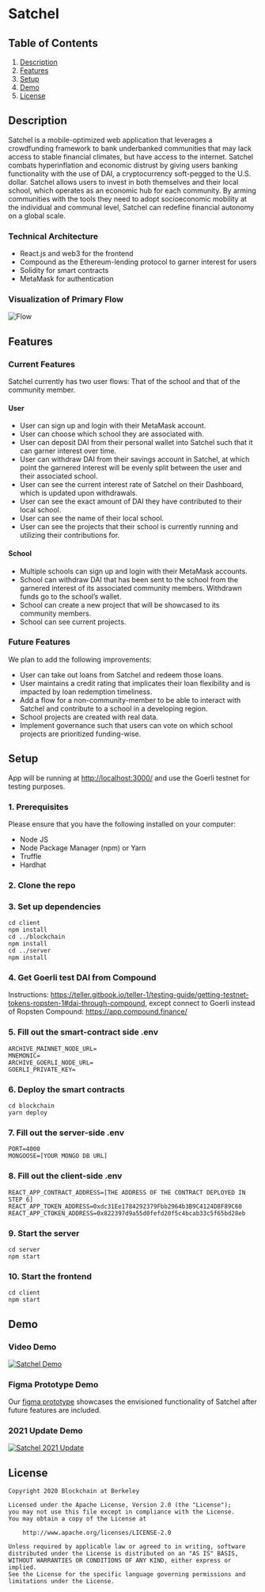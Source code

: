 # Satchel

## Table of Contents

1. [Description](#Description)
2. [Features](#Features)
3. [Setup](#Setup)
4. [Demo](#Demo)
5. [License](#License)

## Description

Satchel is a mobile-optimized web application that leverages a crowdfunding framework to bank underbanked communities that may lack access to stable financial climates, but have access to the internet. Satchel combats hyperinflation and economic distrust by giving users banking functionality with the use of DAI, a cryptocurrency soft-pegged to the U.S. dollar. Satchel allows users to invest in both themselves and their local school, which operates as an economic hub for each community. By arming communities with the tools they need to adopt socioeconomic mobility at the individual and communal level, Satchel can redefine financial autonomy on a global scale.

### Technical Architecture

- React.js and web3 for the frontend
- Compound as the Ethereum-lending protocol to garner interest for users
- Solidity for smart contracts
- MetaMask for authentication

### Visualization of Primary Flow

![Flow](flow.png)

## Features

### Current Features

Satchel currently has two user flows: That of the school and that of the community member.

#### User

- User can sign up and login with their MetaMask account.
- User can choose which school they are associated with.
- User can deposit DAI from their personal wallet into Satchel such that it can garner interest over time.
- User can withdraw DAI from their savings account in Satchel, at which point the garnered interest will be evenly split between the user and their associated school.
- User can see the current interest rate of Satchel on their Dashboard, which is updated upon withdrawals.
- User can see the exact amount of DAI they have contributed to their local school.
- User can see the name of their local school.
- User can see the projects that their school is currently running and utilizing their contributions for.

#### School

- Multiple schools can sign up and login with their MetaMask accounts.
- School can withdraw DAI that has been sent to the school from the garnered interest of its associated community members. Withdrawn funds go to the school’s wallet.
- School can create a new project that will be showcased to its community members.
- School can see current projects.

### Future Features

We plan to add the following improvements:

- User can take out loans from Satchel and redeem those loans.
- User maintains a credit rating that implicates their loan flexibility and is impacted by loan redemption timeliness.
- Add a flow for a non-community-member to be able to interact with Satchel and contribute to a school in a developing region.
- School projects are created with real data.
- Implement governance such that users can vote on which school projects are prioritized funding-wise.

## Setup

App will be running at [http://localhost:3000/](http://localhost:3000/) and use the Goerli testnet for testing purposes.

### 1. Prerequisites

Please ensure that you have the following installed on your computer:

- Node JS
- Node Package Manager (npm) or Yarn
- Truffle
- Hardhat

### 2. Clone the repo

### 3. Set up dependencies

```
cd client
npm install
cd ../blockchain
npm install
cd ../server
npm install
```

### 4. Get Goerli test DAI from Compound

Instructions: https://teller.gitbook.io/teller-1/testing-guide/getting-testnet-tokens-ropsten-1#dai-through-compound, except connect to Goerli instead of Ropsten
Compound: https://app.compound.finance/

### 5. Fill out the smart-contract side .env

```
ARCHIVE_MAINNET_NODE_URL=
MNEMONIC=
ARCHIVE_GOERLI_NODE_URL=
GOERLI_PRIVATE_KEY=
```

### 6. Deploy the smart contracts


```
cd blockchain
yarn deploy
```

### 7. Fill out the server-side .env

```
PORT=4000
MONGOOSE=[YOUR MONGO DB URL]
```

### 8. Fill out the client-side .env

```
REACT_APP_CONTRACT_ADDRESS=[THE ADDRESS OF THE CONTRACT DEPLOYED IN STEP 6]
REACT_APP_TOKEN_ADDRESS=0xdc31Ee1784292379Fbb2964b3B9C4124D8F89C60
REACT_APP_CTOKEN_ADDRESS=0x822397d9a55d0fefd20f5c4bcab33c5f65bd28eb
```

### 9. Start the server

```
cd server
npm start
```

### 10. Start the frontend

```
cd client
npm start
```

## Demo

### Video Demo

[![Satchel Demo](https://img.youtube.com/vi/2gGPDbgQIrY/0.jpg)](https://youtu.be/2gGPDbgQIrY)

### Figma Prototype Demo

Our [figma prototype](https://www.figma.com/proto/MQRABZHxaGFJSBRdOBX6xf/UNICEF?node-id=729%3A7067&scaling=min-zoom) showcases the envisioned functionality of Satchel after future features are included.

### 2021 Update Demo

[![Satchel 2021 Update](https://drive.google.com/uc?id=1e4x84QaAIA-6PVtGY5oUEfvu_EFrN29L)](https://drive.google.com/file/d/1ni5Ra_krcwS4znjZATNK6V8UEa88BWsm/preview)

## License

    Copyright 2020 Blockchain at Berkeley

    Licensed under the Apache License, Version 2.0 (the "License");
    you may not use this file except in compliance with the License.
    You may obtain a copy of the License at

        http://www.apache.org/licenses/LICENSE-2.0

    Unless required by applicable law or agreed to in writing, software
    distributed under the License is distributed on an "AS IS" BASIS,
    WITHOUT WARRANTIES OR CONDITIONS OF ANY KIND, either express or implied.
    See the License for the specific language governing permissions and
    limitations under the License.

